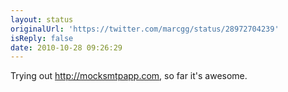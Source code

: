 ```yaml
---
layout: status
originalUrl: 'https://twitter.com/marcgg/status/28972704239'
isReply: false
date: 2010-10-28 09:26:29
---
```


Trying out http://mocksmtpapp.com, so far it's awesome.

